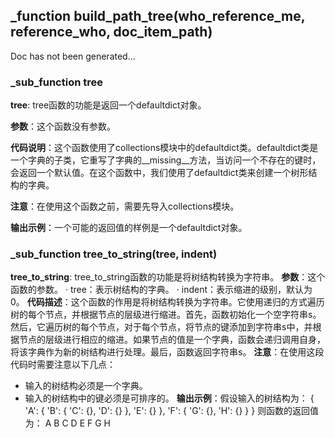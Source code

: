 ## _function build_path_tree(who_reference_me, reference_who, doc_item_path)
Doc has not been generated...
### _sub_function tree
**tree**: tree函数的功能是返回一个defaultdict对象。

**参数**：这个函数没有参数。

**代码说明**：这个函数使用了collections模块中的defaultdict类。defaultdict类是一个字典的子类，它重写了字典的__missing__方法，当访问一个不存在的键时，会返回一个默认值。在这个函数中，我们使用了defaultdict类来创建一个树形结构的字典。

**注意**：在使用这个函数之前，需要先导入collections模块。

**输出示例**：一个可能的返回值的样例是一个defaultdict对象。
### _sub_function tree_to_string(tree, indent)
**tree_to_string**: tree_to_string函数的功能是将树结构转换为字符串。
**参数**：这个函数的参数。
· tree：表示树结构的字典。
· indent：表示缩进的级别，默认为0。
**代码描述**：这个函数的作用是将树结构转换为字符串。它使用递归的方式遍历树的每个节点，并根据节点的层级进行缩进。首先，函数初始化一个空字符串s。然后，它遍历树的每个节点，对于每个节点，将节点的键添加到字符串s中，并根据节点的层级进行相应的缩进。如果节点的值是一个字典，函数会递归调用自身，将该字典作为新的树结构进行处理。最后，函数返回字符串s。
**注意**：在使用这段代码时需要注意以下几点：
- 输入的树结构必须是一个字典。
- 输入的树结构中的键必须是可排序的。
**输出示例**：假设输入的树结构为：
{
    'A': {
        'B': {
            'C': {},
            'D': {}
        },
        'E': {}
    },
    'F': {
        'G': {},
        'H': {}
    }
}
则函数的返回值为：
A
    B
        C
        D
    E
F
    G
    H
